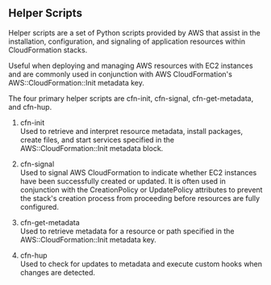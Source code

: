 ## Helper Scripts

Helper scripts are a set of Python scripts provided by AWS that assist in the installation, configuration, and signaling of application resources within CloudFormation stacks.   

Useful when deploying and managing AWS resources with EC2 instances and are commonly used in conjunction with AWS CloudFormation's AWS::CloudFormation::Init metadata key.     

The four primary helper scripts are cfn-init, cfn-signal, cfn-get-metadata, and cfn-hup.    

1. cfn-init    
Used to retrieve and interpret resource metadata, install packages, create files, and start services specified in the AWS::CloudFormation::Init metadata block.      

2. cfn-signal     
Used to signal AWS CloudFormation to indicate whether EC2 instances have been successfully created or updated. It is often used in conjunction with the CreationPolicy or UpdatePolicy attributes to prevent the stack's creation process from proceeding before resources are fully configured.   

3. cfn-get-metadata    
Used to retrieve metadata for a resource or path specified in the AWS::CloudFormation::Init metadata key.  

4. cfn-hup     
Used to check for updates to metadata and execute custom hooks when changes are detected.    